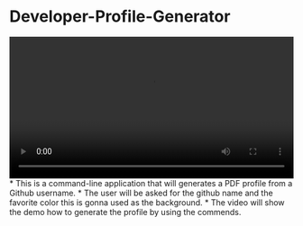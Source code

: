 # Developer-Profile-Generator
<video style="width:100%" controls>
  <source src="ScreenRecording.mp4" type="video/mp4">
</video>
* This is a command-line application that will generates a PDF profile from a Github username.
* The user will be asked for the github name and the favorite color this is gonna used as the background.
* The video will show the demo how to generate the profile by using the commends.
